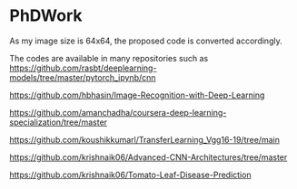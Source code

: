# PhDWork
As my image size is 64x64, the proposed code is converted accordingly.

The codes are available in many repositories such as
https://github.com/rasbt/deeplearning-models/tree/master/pytorch_ipynb/cnn

https://github.com/hbhasin/Image-Recognition-with-Deep-Learning

https://github.com/amanchadha/coursera-deep-learning-specialization/tree/master

https://github.com/koushikkumarl/TransferLearning_Vgg16-19/tree/main

https://github.com/krishnaik06/Advanced-CNN-Architectures/tree/master

https://github.com/krishnaik06/Tomato-Leaf-Disease-Prediction
